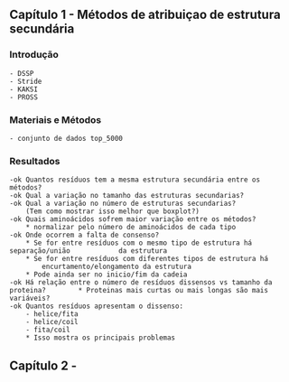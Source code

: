 ## Capítulo 1 - Métodos de atribuiçao de estrutura secundária

### Introdução

    - DSSP
    - Stride
    - KAKSI
    - PROSS

### Materiais e Métodos

    - conjunto de dados top_5000

### Resultados

    -ok Quantos resíduos tem a mesma estrutura secundária entre os métodos?
    -ok Qual a variação no tamanho das estruturas secundarias?
    -ok Qual a variação no número de estruturas secundarias?
        (Tem como mostrar isso melhor que boxplot?)
    -ok Quais aminoácidos sofrem maior variação entre os métodos?
        * normalizar pelo número de aminoácidos de cada tipo
    -ok Onde ocorrem a falta de consenso?
        * Se for entre resíduos com o mesmo tipo de estrutura há separação/união            da estrutura
        * Se for entre resíduos com diferentes tipos de estrutura há 
            encurtamento/elongamento da estrutura
        * Pode ainda ser no inicio/fim da cadeia
    -ok Há relação entre o número de resíduos dissensos vs tamanho da proteina?        * Proteinas mais curtas ou mais longas são mais variáveis?
    -ok Quantos resíduos apresentam o dissenso:
        - helice/fita
        - helice/coil
        - fita/coil
        * Isso mostra os principais problemas

## Capítulo 2 - 